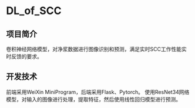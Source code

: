# DL_of_SCC

## 项目简介
卷积神经网络模型，对净浆数据进行图像识别和预测，满足实时SCC工作性能实时反馈的要求。

## 开发技术
前端采用WeiXin MiniProgram，后端采用Flask、Pytorch。
使用ResNet34网络模型，对输入的图像进行处理，提取特征，然后使用线性回归模型进行预测。
